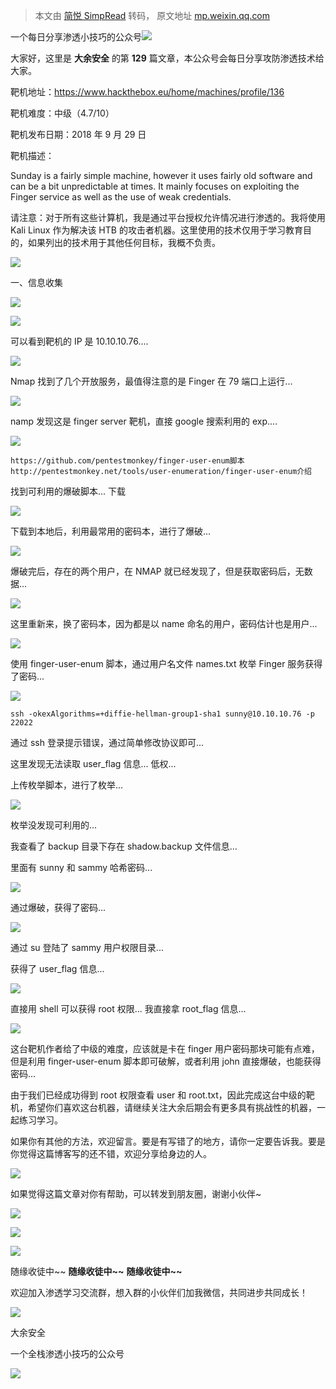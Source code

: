 > 本文由 [简悦 SimpRead](http://ksria.com/simpread/) 转码， 原文地址 [mp.weixin.qq.com](https://mp.weixin.qq.com/s/kTrAcGempwkM184kRTuwaQ)

一个每日分享渗透小技巧的公众号![](https://mmbiz.qpic.cn/mmbiz_png/O7dWXt4o5KPTQKiaXksbZia7PmHLPX2vnCWsznInTj3b9TFYtTDIYG6lDGJZYYSv72NsVWF24Kjlo4MT29tEOQSg/640?wx_fmt=png)

  

  

大家好，这里是 **大余安全** 的第 **129** 篇文章，本公众号会每日分享攻防渗透技术给大家。

靶机地址：https://www.hackthebox.eu/home/machines/profile/136

靶机难度：中级（4.7/10）

靶机发布日期：2018 年 9 月 29 日

靶机描述：

Sunday is a fairly simple machine, however it uses fairly old software and can be a bit unpredictable at times. It mainly focuses on exploiting the Finger service as well as the use of weak credentials.

请注意：对于所有这些计算机，我是通过平台授权允许情况进行渗透的。我将使用 Kali Linux 作为解决该 HTB 的攻击者机器。这里使用的技术仅用于学习教育目的，如果列出的技术用于其他任何目标，我概不负责。

![](https://mmbiz.qpic.cn/mmbiz_png/6PfJksVUnzcgOBQc60Bzm4BkWoDmLEguXiaeZeRwqiaibC5Vh1e1PP2c7MFDMqBQoArswhqFddojGxtRdLrofFUlQ/640?wx_fmt=png)

一、信息收集

![](https://mmbiz.qpic.cn/mmbiz_png/Clq0o4fE5u6X5A1maTmqcvtEibdrsDO41kZPibRCHsX3Koj69GFK2qOyPwdcrgcDkHklrdJzBCiaQPuMVe11oSYHA/640?wx_fmt=png)

![](https://mmbiz.qpic.cn/mmbiz_png/O7dWXt4o5KPCQ7ib5J6wrVwatklIKy3xNiaft80zdibb8UqCXvbFJibQKNlRuB9SdaD672A6Cq0FtuSWnGesnevasw/640?wx_fmt=png)  

可以看到靶机的 IP 是 10.10.10.76....

![](https://mmbiz.qpic.cn/mmbiz_png/O7dWXt4o5KPCQ7ib5J6wrVwatklIKy3xNkIR6fdGdxHSSEl0cWo8VqhYKPNeINQJyv01syaKYgSnUaf0msQygRA/640?wx_fmt=png)

Nmap 找到了几个开放服务，最值得注意的是 Finger 在 79 端口上运行...

![](https://mmbiz.qpic.cn/mmbiz_png/O7dWXt4o5KPCQ7ib5J6wrVwatklIKy3xNzOpqLnz0QuD4qUQ8COeakjjydmeicFVBjXgGmjiahFdBkVe1JgATdQ9w/640?wx_fmt=png)

namp 发现这是 finger server 靶机，直接 google 搜索利用的 exp....

![](https://mmbiz.qpic.cn/mmbiz_png/O7dWXt4o5KPCQ7ib5J6wrVwatklIKy3xNFLjoU06xkgVB5iaocGKBibGdGgODlukibZzOc0Sh86qozCJOxhl4uhUGg/640?wx_fmt=png)

```
https://github.com/pentestmonkey/finger-user-enum脚本
http://pentestmonkey.net/tools/user-enumeration/finger-user-enum介绍
```

找到可利用的爆破脚本... 下载

![](https://mmbiz.qpic.cn/mmbiz_png/O7dWXt4o5KPCQ7ib5J6wrVwatklIKy3xNo1HVFQqw9ZYJ4gTZ2pBWUcvWOhy1XtKI1FlkYJ6Bc3Zw9mHtszC5bg/640?wx_fmt=png)

下载到本地后，利用最常用的密码本，进行了爆破...

![](https://mmbiz.qpic.cn/mmbiz_png/O7dWXt4o5KPCQ7ib5J6wrVwatklIKy3xNH1J9OwZOYbXG0E1HNLA4t4vNtTLhKArh2EzFIiaGpTWxSvdfHbP1XcA/640?wx_fmt=png)

爆破完后，存在的两个用户，在 NMAP 就已经发现了，但是获取密码后，无数据...

![](https://mmbiz.qpic.cn/mmbiz_png/O7dWXt4o5KPCQ7ib5J6wrVwatklIKy3xNRWKszvmuTjkOkr9LZ6IbiaOfAWwJ9rFL3And5prcnwWAnKUc3OoGx3g/640?wx_fmt=png)

这里重新来，换了密码本，因为都是以 name 命名的用户，密码估计也是用户...

![](https://mmbiz.qpic.cn/mmbiz_png/O7dWXt4o5KPCQ7ib5J6wrVwatklIKy3xNnyLiaOCQB6ZhZYyMrKXRSGepUftVDlXxWib7ia4U3ZlcxzibGGvxNqxMqg/640?wx_fmt=png)

使用 finger-user-enum 脚本，通过用户名文件 names.txt 枚举 Finger 服务获得了密码...

![](https://mmbiz.qpic.cn/mmbiz_png/O7dWXt4o5KPCQ7ib5J6wrVwatklIKy3xNgOjZ2SCm00YsoKK1mSwh5VickZNF8buhhtTtib0h7n6g28HzQg99JxTw/640?wx_fmt=png)

```
ssh -okexAlgorithms=+diffie-hellman-group1-sha1 sunny@10.10.10.76 -p 22022
```

通过 ssh 登录提示错误，通过简单修改协议即可...

这里发现无法读取 user_flag 信息... 低权...

上传枚举脚本，进行了枚举...

![](https://mmbiz.qpic.cn/mmbiz_png/O7dWXt4o5KPCQ7ib5J6wrVwatklIKy3xNzXm3MthdqpaVcnlKpvOqGMb967aYtIoJTUv2ibFjaQue8rMPrkDhF1w/640?wx_fmt=png)

枚举没发现可利用的...

我查看了 backup 目录下存在 shadow.backup 文件信息...

里面有 sunny 和 sammy 哈希密码...

![](https://mmbiz.qpic.cn/mmbiz_png/O7dWXt4o5KPCQ7ib5J6wrVwatklIKy3xNxZ90IFAJn1lCYJNoydcHKIdAbBmUPQ6wU3ibjHxXZga3C2So2KWcpug/640?wx_fmt=png)

通过爆破，获得了密码...

![](https://mmbiz.qpic.cn/mmbiz_png/O7dWXt4o5KPCQ7ib5J6wrVwatklIKy3xNuyttSfORXVEzQkeGvVcfmr4rvLWQiacTHiaKJjQVqWvWn4icqHFkNUvibA/640?wx_fmt=png)

通过 su 登陆了 sammy 用户权限目录...

获得了 user_flag 信息...

![](https://mmbiz.qpic.cn/mmbiz_png/O7dWXt4o5KPCQ7ib5J6wrVwatklIKy3xNvLtjTpGvPIqniaKh44UPAf8Tib3P7R5sBaria4aBPSYTHIPm59DIfmKzA/640?wx_fmt=png)

直接用 shell 可以获得 root 权限... 我直接拿 root_flag 信息...

![](https://mmbiz.qpic.cn/mmbiz_png/sGWlDp8sFCl67vCmcZr3JtQP0jB8suQiaKaKCVYPOezloiaicS8xMkAriaAQd3dTOPXicBTVStlX66kEffEWJOiczUTA/640?wx_fmt=png)

这台靶机作者给了中级的难度，应该就是卡在 finger 用户密码那块可能有点难，但是利用 finger-user-enum 脚本即可破解，或者利用 john 直接爆破，也能获得密码...

由于我们已经成功得到 root 权限查看 user 和 root.txt，因此完成这台中级的靶机，希望你们喜欢这台机器，请继续关注大余后期会有更多具有挑战性的机器，一起练习学习。

如果你有其他的方法，欢迎留言。要是有写错了的地方，请你一定要告诉我。要是你觉得这篇博客写的还不错，欢迎分享给身边的人。

![](https://mmbiz.qpic.cn/mmbiz_png/o62ddIpxjBd0kv6p3zb6uf1GiaCo9PiaF12hWQQSurxFPuVIDtsNTgUpjjvmib7GxKXNePVMAwJfzuib52MWoORPYg/640?wx_fmt=png)

如果觉得这篇文章对你有帮助，可以转发到朋友圈，谢谢小伙伴~

![](https://mmbiz.qpic.cn/mmbiz_png/c5xrRn4430AnqkfAJc38Vpnc5XiaADLTjiciciaibYU4EHw3Nuh7YMtuB0hz3sb8Em9iatt5skAsibuuysPLdLY5LtWOw/640?wx_fmt=png)

![](https://mmbiz.qpic.cn/mmbiz_png/p3lIbvldZiabdI5iaCb3icRhtygUuo2sp6Hcdq0ANlpy5W3gL628uq032jsoVnGnl6HdGrgDXjfazFtkp6IInibDdQ/640?wx_fmt=png)

![](https://mmbiz.qpic.cn/mmbiz_png/O7dWXt4o5KPqjaFWwyrrhiciahSpOibxqKvSIFX0iaPcG00CjYIwQDwIDeIicmFMlOVNyhWYVSE8pJK566UK3YOUNWQ/640?wx_fmt=png)

随缘收徒中~~ **随缘收徒中~~** **随缘收徒中~~**

欢迎加入渗透学习交流群，想入群的小伙伴们加我微信，共同进步共同成长！

![](https://mmbiz.qpic.cn/mmbiz_png/ndicuTO22p6ibN1yF91ZicoggaJJZX3vQ77Vhx81O5GRyfuQoBRjpaUyLOErsSo8PwNYlT1XzZ6fbwQuXBRKf4j3Q/640?wx_fmt=png)  

大余安全

一个全栈渗透小技巧的公众号

![](https://mmbiz.qpic.cn/mmbiz_png/O7dWXt4o5KPTQKiaXksbZia7PmHLPX2vnCSsnsc7MHh257oYRic1MOT8qibABNUEnTq9DUL7QBwnS52EheJf4m8iaTQ/640?wx_fmt=png)